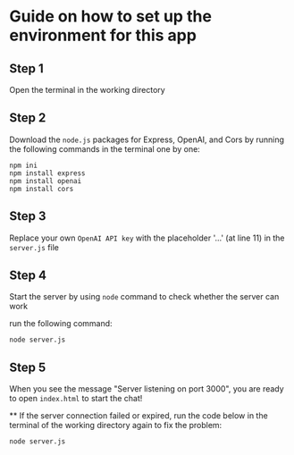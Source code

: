 # Guide on how to set up the environment for this app

## Step 1 
Open the terminal in the working directory

## Step 2
Download the `node.js` packages for Express, OpenAI, and Cors by running the following commands in the terminal one by one:
```
npm ini
npm install express
npm install openai
npm install cors
```

## Step 3
Replace your own `OpenAI API key` with the placeholder '...' (at line 11) in the  `server.js` file

## Step 4
Start the server by using  `node` command to check whether the server can work 

run the following command:
```
node server.js
```

## Step 5
When you see the message "Server listening on port 3000", you are ready to open  `index.html` to start the chat!

** If the server connection failed or expired, run the code below in the terminal of the working directory again to fix the problem:
```
node server.js
```
